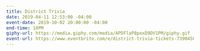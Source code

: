 ```yaml
---
title: District Trivia
date: 2019-04-11 12:53:00 -04:00
event-date: 2019-10-02 20:00:00 -04:00
end-time: 10PM
giphy-url: https://media.giphy.com/media/APDFlaP8poxD9DV1PM/giphy.gif
event-url: https://www.eventbrite.com/e/district-trivia-tickets-73904507371
---
```


